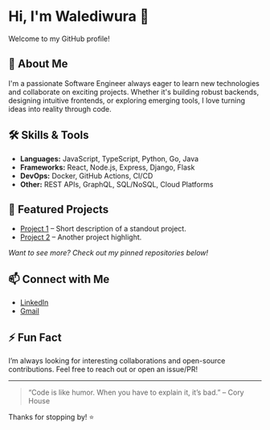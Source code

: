 # Hi, I'm Walediwura 👋

Welcome to my GitHub profile!

## 🚀 About Me
I'm a passionate Software Engineer always eager to learn new technologies and collaborate on exciting projects. Whether it's building robust backends, designing intuitive frontends, or exploring emerging tools, I love turning ideas into reality through code.

## 🛠️ Skills & Tools
- **Languages:** JavaScript, TypeScript, Python, Go, Java
- **Frameworks:** React, Node.js, Express, Django, Flask
- **DevOps:** Docker, GitHub Actions, CI/CD
- **Other:** REST APIs, GraphQL, SQL/NoSQL, Cloud Platforms

## 🌟 Featured Projects
- [Project 1](#) – Short description of a standout project.
- [Project 2](#) – Another project highlight.

*Want to see more? Check out my pinned repositories below!*

## 📫 Connect with Me
- [LinkedIn](https://www.linkedin.com/in/favour-adewale-949445212)
- [Gmail](fadewale2016@gmail.com)

## ⚡ Fun Fact
I’m always looking for interesting collaborations and open-source contributions. Feel free to reach out or open an issue/PR!

---

> “Code is like humor. When you have to explain it, it’s bad.” – Cory House

Thanks for stopping by! ⭐️

<!---
Walediwura/Walediwura is a ✨ special ✨ repository because its `README.md` (this file) appears on your GitHub profile.
You can click the Preview link to take a look at your changes.
--->
